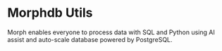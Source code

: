 # Morphdb Utils

Morph enables everyone to process data with SQL and Python using AI assist and auto-scale database powered by PostgreSQL.
